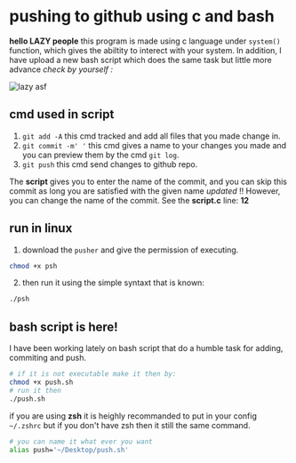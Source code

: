 # **pushing to github using c and bash**

**hello LAZY people**
this program is made using c language under ```system()``` function, which gives the abiltity to interect with your system. In addition, I have upload a new bash script which does the same task but little more advance *check by yourself :*

![lazy asf](https://media.giphy.com/media/v1.Y2lkPTc5MGI3NjExeG05c3lrMmltaGRvd2M1eDh4bGJwejNhcnB2bWV6aGJ6MXVteGE4MCZlcD12MV9pbnRlcm5hbF9naWZfYnlfaWQmY3Q9Zw/Hn1VPQRmzEZUc/giphy.gif)

## cmd used in script

1. ```git add -A``` this cmd tracked and add all files that you made change in.
2. ```git commit -m' '``` this cmd gives a name to your changes you made and you can preview them by the cmd ```git log```.
3. ```git push``` this cmd send changes to github repo.

The **script** gives you to enter the name of the commit, and you can skip this commit as long you are satisfied with the given name _updated_ !! However, you can change the name of the commit. See the **script.c** line: **12**

## **run in linux**

1. download the ```pusher``` and give the permission of executing.

```bash
chmod +x psh
```

2. then run it using the simple syntaxt that is known:

```bash
./psh
```
## **bash script is here!**

I have been working lately on bash script that do a humble task for adding, commiting and push.

```bash
# if it is not executable make it then by:
chmod +x push.sh
# run it then
./push.sh
```

if you are using **zsh** it is heighly recommanded to put in your config ``~/.zshrc`` but if you don't have zsh then it still the same command.

```bash
# you can name it what ever you want
alias push='~/Desktop/push.sh'
```
